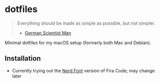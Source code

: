 # dotfiles

> Everything should be made as simple as possible, but not simpler.
> - [German Scientist Man](https://en.wikiquote.org/wiki/Albert_Einstein)

Minimal dotfiles for my macOS setup (formerly both Mac and Debian).

## Installation

- Currently trying out the [Nerd Font](https://www.nerdfonts.com/) version of Fira Code; may change later
